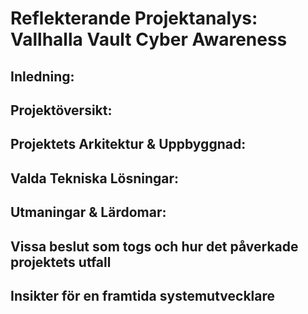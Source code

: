 # Reflekterande Projektanalys: Vallhalla Vault Cyber Awareness

## Inledning:

## Projektöversikt:

## Projektets Arkitektur & Uppbyggnad:

## Valda Tekniska Lösningar:

## Utmaningar & Lärdomar:

## Vissa beslut som togs och hur det påverkade projektets utfall

## Insikter för en framtida systemutvecklare
